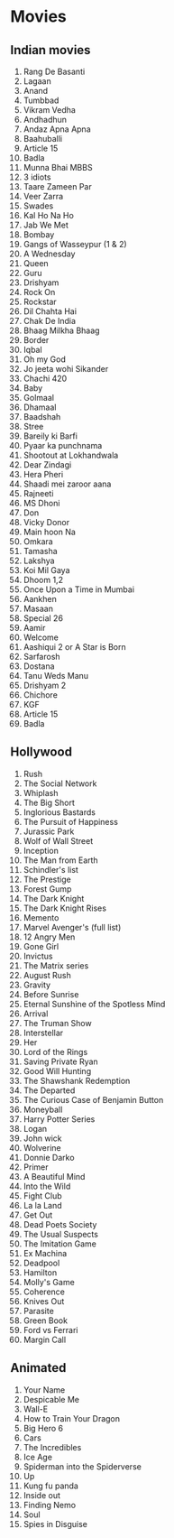 # Movies

## Indian movies
1. Rang De Basanti
2. Lagaan
3. Anand
4. Tumbbad
5. Vikram Vedha
6. Andhadhun
7. Andaz Apna Apna
8. Baahuballi
9. Article 15
10. Badla
11. Munna Bhai MBBS
12. 3 idiots
13. Taare Zameen Par
14. Veer Zarra
15. Swades 
16. Kal Ho Na Ho
17. Jab We Met
18. Bombay
19. Gangs of Wasseypur (1 & 2)
20. A Wednesday
21. Queen
22. Guru
23. Drishyam
24. Rock On
25. Rockstar
26. Dil Chahta Hai
27. Chak De India
28. Bhaag Milkha Bhaag
29. Border
30. Iqbal
31. Oh my God
32. Jo jeeta wohi Sikander
33. Chachi 420
34. Baby
35. Golmaal
36. Dhamaal
37. Baadshah
38. Stree
39. Bareily ki Barfi
40. Pyaar ka punchnama
41. Shootout at Lokhandwala
42. Dear Zindagi
43. Hera Pheri
44. Shaadi mei zaroor aana
45. Rajneeti
46. MS Dhoni
47. Don
48. Vicky Donor
49. Main hoon Na 
50. Omkara
51. Tamasha
52. Lakshya
53. Koi Mil Gaya
54. Dhoom 1,2
55. Once Upon a Time in Mumbai
56. Aankhen
57. Masaan
58. Special 26
59. Aamir
60. Welcome
61. Aashiqui 2 or A Star is Born
62. Sarfarosh
63. Dostana
64. Tanu Weds Manu
65. Drishyam 2
66. Chichore
67. KGF
68. Article 15
69. Badla

## Hollywood
1. Rush
2. The Social Network
3. Whiplash
4. The Big Short
5. Inglorious Bastards
6. The Pursuit of Happiness
7. Jurassic Park
8. Wolf of Wall Street
9. Inception
10. The Man from Earth
11. Schindler's list
12. The Prestige
13. Forest Gump
14. The Dark Knight
15. The Dark Knight Rises
16. Memento
17. Marvel Avenger's (full list)
18. 12 Angry Men
19. Gone Girl
20. Invictus
21. The Matrix series
22. August Rush
23. Gravity
24. Before Sunrise
25. Eternal Sunshine of the Spotless Mind
26. Arrival
27. The Truman Show
28. Interstellar
29. Her
30. Lord of the Rings
31. Saving Private Ryan
32. Good Will Hunting
33. The Shawshank Redemption
34. The Departed
35. The Curious Case of Benjamin Button
36. Moneyball
37. Harry Potter Series
38. Logan
39. John wick
40. Wolverine
41. Donnie Darko
42. Primer
43. A Beautiful Mind
44. Into the Wild
45. Fight Club
46. La la Land
47. Get Out
48. Dead Poets Society
49. The Usual Suspects
50. The Imitation Game
51. Ex Machina
52. Deadpool
53. Hamilton
54. Molly's Game
55. Coherence
56. Knives Out
57. Parasite
58. Green Book
59. Ford vs Ferrari
60. Margin Call



## Animated
1. Your Name
2. Despicable Me
3. Wall-E
4. How to Train Your Dragon
5. Big Hero 6
6. Cars
7. The Incredibles
8. Ice Age
9. Spiderman into the Spiderverse
10. Up
11. Kung fu panda
12. Inside out
13. Finding Nemo
14. Soul
15. Spies in Disguise
